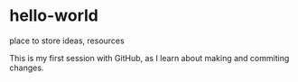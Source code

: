 # hello-world
place to store ideas, resources 

This is my first session with GitHub, as I learn about making and commiting changes.

